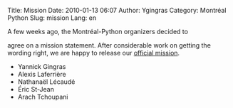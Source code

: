 Title: Mission
Date: 2010-01-13 06:07
Author: Ygingras
Category: Montréal Python
Slug: mission
Lang: en

<!--:en-->A few weeks ago, the Montréal-Python organizers decided to
agree on a mission statement. After considerable work on getting the
wording right, we are happy to release our [official mission][].

-   Yannick Gingras
-   Alexis Laferrière
-   Nathanaël Lécaudé
-   Éric St-Jean
-   Arach Tchoupani

<!--:-->

</p>

  [official mission]: http://montrealpython.org/about/
